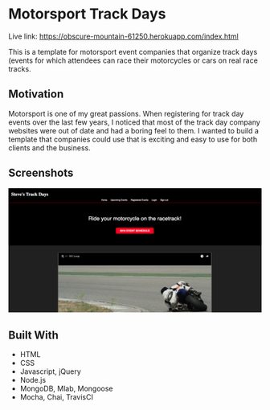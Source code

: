 # Motorsport Track Days

Live link: https://obscure-mountain-61250.herokuapp.com/index.html

This is a template for motorsport event companies that organize track days (events for which attendees can race their motorcycles or cars on real race tracks.     

## Motivation
Motorsport is one of my great passions. When registering for track day events over the last few years, I noticed that most of the track day company websites were out of date and had a boring feel to them. I wanted to build a template that companies could use that is exciting and easy to use for both clients and the business.  
   
## Screenshots

![screenshot](screenshot.png)

## Built With

* HTML
* CSS
* Javascript, jQuery
* Node.js 
* MongoDB, Mlab, Mongoose
* Mocha, Chai, TravisCI 
